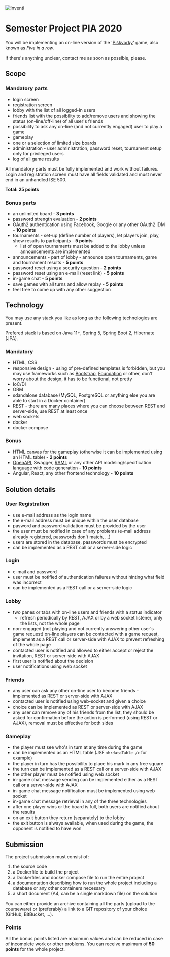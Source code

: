 ![Inventi](../img/inventi.png)

# Semester Project PIA 2020

You will be implementing an on-line version of the
'[Piškvorky](https://cs.wikipedia.org/wiki/Pi%C5%A1kvorky)' game,
also known as *Five in a row*.

If there's anything unclear, contact me as soon as possible, please.

## Scope

### Mandatory parts

* login screen
* registration screen
* lobby with the list of all logged-in users
* friends list with the possibility to add/remove users and showing the status
(on-line/off-line) of all user's friends
* possibility to ask any on-line (and not currently engaged) user to play a game
* gameplay
* one or a selection of limited size boards
* administration - user administration, password reset, tournament setup only for privileged
users
* log of all game results

All mandatory parts must be fully implemented and work without failures. Login and registration
screen must have all fields validated and must never end in an unhandled ISE 500.

**Total: 25 points**

### Bonus parts

* an unlimited board - **3 points**
* password strength evaluation - **2 points**
* OAuth2 authentication using Facebook, Google or any other OAuth2 IDM - **10 points**
* tournaments - set-up (define number of players), let players join, play, show
results to participants - **5 points**
  - list of open tournaments must be added to the lobby unless announcements 
	are implemented
* announcements - part of lobby - announce open tournaments, game and tournament results - **5 points**
* password reset using a security question - **2 points**
* password reset using an e-mail (reset link) - **5 points**
* in-game chat - **5 points**
* save games with all turns and allow replay - **5 points**
* feel free to come up with any other suggestion

## Technology

You may use any stack you like as long as the following technologies
are present.

Prefered stack is based on Java 11+, Spring 5, Spring Boot 2, Hibernate (JPA).

### Mandatory

* HTML, CSS
* responsive design - using of pre-defined templates is forbidden, but you
may use frameworks such as [Bootstrap](https://getbootstrap.com/),
[Foundation](https://get.foundation/) or other, don't worry about
the design, it has to be functional, not pretty
* IoC/DI
* ORM
* sdandalone database (MySQL, PostgreSQL or anything else you are able to
start in a Docker container)
* REST - there are many places where you can choose between REST and server-side, use REST
at least once
* web sockets
* docker
* docker compose

### Bonus

* HTML canvas for the gameplay (otherwise it can be implemented using an HTML table) - **2 points**
* [OpenAPI](https://swagger.io/specification/), Swagger, [RAML](https://raml.org/)
or any other API modeling/specification language with code generation - **10 points**
* Angular, React, any other frontend technology - **10 points**

## Solution details

### User Registration

* use e-mail address as the login name
* the e-mail address must be unique within the user database
* pasword and password validation must be provided by the user
* the user must be notified in case of any problems (e-mail address already
registered, passwords don't match, ...)
* users are stored in the database, passwords must be encrypted
* can be implemented as a REST call or a server-side logic

### Login

* e-mail and password
* user must be notified of authentication failures without hinting what field was incorrect
* can be implemented as a REST call or a server-side logic

### Lobby

* two panes or tabs with on-line users and friends with a status indicator
  - refresh periodically by REST, AJAX or by a web socket listener, only the lists, not the whole page
* non-engaged (not playing and not currently answering other user's game request) on-line players
can be contacted with a game request, implement as a REST call or server-side with AJAX to prevent
refreshing of the whole page
* contacted user is notified and allowed to either accept or reject the invitation, REST or server-side
with AJAX
* first user is notified about the decision
* user notifications using web socket

### Friends

* any user can ask any other on-line user to become friends - implemented as REST or server-side with AJAX
* contacted user is notified using web-socket and given a choice
* choice can be implemented as REST or server-side with AJAX
* any user can remove any of his friends from the list, they should
be asked for confirmation before the action is performed (using REST or AJAX), removal
must be effective for both sides

### Gameplay

* the player must see who's in turn at any time during the game
* can be implemented as an HTML table (JSF `<h:dataTable />` for example)
* the player in turn has the possibility to place his mark in any free square
* the turn can be implemented as a REST call or a server-side with AJAX
* the other player must be notified using web socket
* in-game chat message sending can be implemented either as a REST call or a server-side with AJAX
* in-game chat message notification must be implemented using web socket
* in-game chat message retrieval in any of the three technologies
* after one player wins or the board is full, both users are notified about the results
* on an exit button they return (separately) to the lobby
* the exit button is always available, when used during the game, the opponent is
notified to have won

## Submission

The project submission must consist of:

1. the source code
2. a Dockerfile to build the project
3. a Dockerfiles and docker compose file to run the entire project
4. a documentation describing how to run the whole project including a database
or any other containers necessary
5. a short document (A4, can be a single markdown file) on the solution

You can either provide an archive containing all the parts (upload to the courseware)
or (preferably) a link to a GIT repository of your choice (GitHub, BitBucket, ...).

### Points

All the bonus points listed are maximum values and can be reduced in case of incomplete
work or other problems. You can receive maximum of **50 points** for the whole project.
